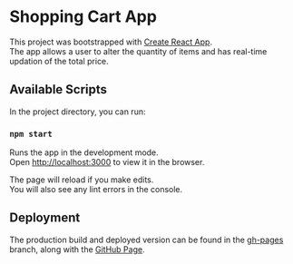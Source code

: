 # Shopping Cart App

This project was bootstrapped with [Create React App](https://github.com/facebook/create-react-app). \
The app allows a user to alter the quantity of items and has real-time updation of the total price.

## Available Scripts

In the project directory, you can run:

### `npm start`

Runs the app in the development mode.\
Open [http://localhost:3000](http://localhost:3000) to view it in the browser.

The page will reload if you make edits.\
You will also see any lint errors in the console.

## Deployment

The production build and deployed version can be found in the [gh-pages](https://github.com/nipunchamikara/shopping-cart/tree/gh-pages) branch, along with the [GitHub Page](https://nipunchamikara.github.io/shopping-cart/).
